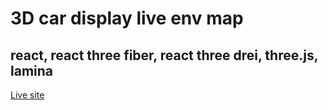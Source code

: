 # 3D car display live env map
## react, react three fiber, react three drei, three.js, lamina

[Live site ](https://car-show-sigma.vercel.app/)




